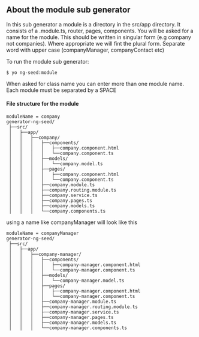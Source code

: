 ## About the module sub generator

In this sub generator a module is a directory in the src/app directory. It consists of a <name>.module.ts, router, pages, components.
You will be asked for a name for the module. This should be written in singular form (e.g company not companies). Where appropriate we 
will fint the plural form. Separate word with upper case (companyManager, companyContact etc)

To run the module sub generator:
```
$ yo ng-seed:module 
```

When asked for class name you can enter more than one module name. Each module must be separated by a SPACE

#### File structure for the module
```
moduleName = company
generator-ng-seed/
 ├──src/                       
 │   ├──app/                   
 │   │   ├──company/                             
 │   │   │   ├──components/                      
 │   │   │   │   ├──company.component.html       
 │   │   │   │   └──company.component.ts         
 │   │   │   ├──models/                          
 │   │   │   │   └──company.model.ts             
 │   │   │   ├──pages/                           
 │   │   │   │   ├──company.component.html       
 │   │   │   │   └──company.component.ts         
 │   │   │   ├──company.module.ts                
 │   │   │   ├──company.routing.module.ts        
 │   │   │   ├──company.service.ts               
 │   │   │   ├──company.pages.ts                 
 │   │   │   ├──company.models.ts               
 │   │   │   └──company.components.ts            
```

using a name like companyManager will look like this 
```
moduleName = companyManager
generator-ng-seed/
 ├──src/                       
 │   ├──app/                   
 │   │   ├──company-manager/                             
 │   │   │   ├──components/                
 │   │   │   │   ├──company-manager.component.html               
 │   │   │   │   └──company-manager.component.ts                
 │   │   │   ├──models/               
 │   │   │   │   └──company-manager.model.ts                
 │   │   │   ├──pages/                
 │   │   │   │   ├──company-manager.component.html  
 │   │   │   │   └──company-manager.component.ts    
 │   │   │   ├──company-manager.module.ts          
 │   │   │   ├──company-manager.routing.module.ts  
 │   │   │   ├──company-manager.service.ts        
 │   │   │   ├──company-manager.pages.ts        
 │   │   │   ├──company-manager.models.ts        
 │   │   │   └──company-manager.components.ts      
```